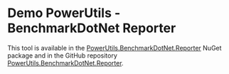# Demo PowerUtils - BenchmarkDotNet Reporter

This tool is available in the [PowerUtils.BenchmarkDotNet.Reporter](https://www.nuget.org/packages/PowerUtils.BenchmarkDotNet.Reporter/) NuGet package and in the GitHub repository [PowerUtils.BenchmarkDotNet.Reporter](https://github.com/TechNobre/PowerUtils.BenchmarkDotnet.Reporter).

